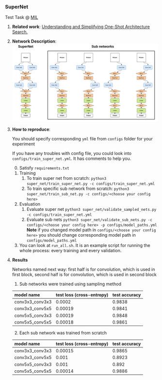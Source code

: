 ### SuperNet
Test Task @ [MIL](https://github.com/machine-intelligence-laboratory/MILTestTasks/tree/task/NAS-ImageNet)

1. **Related work**: [Understanding and Simplifying One-Shot Architecture Search.](http://proceedings.mlr.press/v80/bender18a/bender18a.pdf)

2. **Network Description**:
![SuperNet architecture](pics/super_network.png "SuperNet architecture")  


4. **How to reproduce**:
    
    You should specify corresponding `yml` file from `configs` folder for your experiment 
    
    If you have any troubles with config file, you could look into `configs/train_super_net.yml`. It has comments to help you.
    
    0. Satisfy `requirements.txt`
    1. Training
        1. To train super net from scratch: `python3 super_net/train_super_net.py -c configs/train_super_net.yml`
        2. To train specific sub network from scratch: `python3 super_net/train_sub_net.py -c configs/<choose your config here>`
    2. Evaluation
        1. Evaluate super net `python3 super_net/validate_sampled_nets.py -c configs/train_super_net.yml`
        2. Evaluate sub nets `python3 super_net/validate_sub_nets.py -c configs/<choose your config here> -p configs/model_paths.yml`
        **Note** if you changed model path in `configs/<choose your config here>` you should change corresponding model path in `configs/model_paths.yml`
    3. You can look at `run_all.sh`. It is an example script for running the whole process: every training and every validation.

5. **Results**
    
    Networks named next way: first half is for convolution, which is used in first block,
    second half is for convolution, which is used in second block
    1. Sub networks were trained using sampling method

    |model name|test loss (cross-entropy)|test accuracy|
    |---|---|---|
    |conv3x3_conv3x3|0.0002|0.9838|
    |conv3x3_conv5x5|0.00019|0.9841|
    |conv5x5_conv3x3|0.00019|0.9848|
    |conv5x5_conv5x5|0.00018|0.9861|

    2. Each sub network was trained from scratch

    |model name|test loss (cross-entropy)|test accuracy|
    |---|---|---|
    |conv3x3_conv3x3|0.00015|0.9865|
    |conv3x3_conv5x5|0.001|0.8923|
    |conv5x5_conv3x3|0.001|0.892|
    |conv5x5_conv5x5|0.00014|0.9886|